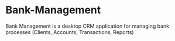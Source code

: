 # Bank-Management

Bank Management is a desktop CRM application for managing bank processes (Clients, Accounts, Transactions, Reports)
